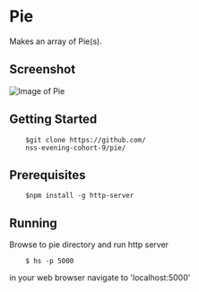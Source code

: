 # Pie
Makes an array of Pie(s).

## Screenshot 
![Image of Pie]()


## Getting Started
``` 
    $git clone https://github.com/
    nss-evening-cohort-9/pie/
```

## Prerequisites
```
    $npm install -g http-server
```

## Running
Browse to pie directory and run http
server

```
    $ hs -p 5000
```
in your web browser navigate to 'localhost:5000'